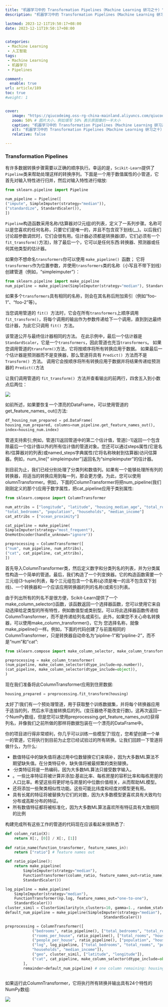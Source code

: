 ```yaml
---
title: "机器学习中的 Transformation Pipelines（Machine Learning 研习之十）"
description: "机器学习中的 Transformation Pipelines（Machine Learning 研习之十）"

lastmod: 2023-12-11T19:50:17+08:00
date: 2023-12-11T19:50:17+08:00


categories:
 - Machine Learning
 - 人工智能
tags:
 - Machine Learning
 - 机器学习
 - Pipelines

comment:
  enable: true
url: article/189
toc: true
#weight: 1


cover:
   image: "https://qiucodeimg.oss-rg-china-mainland.aliyuncs.com/qiucode2020/1703937560847.png" #图片路径例如：posts/tech/123/123.png
   zoom: 50% # 图片大小，例如填写 50% 表示原图像的一半大小
   caption: "机器学习中的 Transformation Pipelines（Machine Learning 研习之十）" #图片底部描述
   alt: "机器学习中的 Transformation Pipelines（Machine Learning 研习之十）"
   relative: false

---
```


### Transformation Pipelines

有许多数据转换步骤需要以正确的顺序执行。幸运的是，```Scikit-Learn```提供了```Pipeline```类来帮助处理这样的转换序列。下面是一个用于数值属性的小管道，它首先对输入特性进行归并，然后对输入特性进行缩放:

```python
from sklearn.pipeline import Pipeline

num_pipeline = Pipeline([
("impute", SimpleImputer(strategy="median")),
("standardize", StandardScaler()),
])
```

```Pipeline```构造函数采用名称/估算器对(2元组)的列表，定义了一系列步骤。名称可以是您喜欢的任何名称，只要它们是唯一的，并且不包含双下划线(__)。以后我们讨论超参数调优时，它们会很有用。估计器必须都是转换器(即，它们必须有一个```fit_transform()```方法)，除了最后一个，它可以是任何东西:转换器、预测器或任何其他类型的估计器。

如果你不想命名```transformers```你可以使用 ```make_pipeline() ```函数； 它将```transformers```作为位置参数，并使用```transformers```类的名称（小写且不带下划线）创建管道（例如，“simpleimputer”）：

```python
from sklearn.pipeline import make_pipeline
num_pipeline = make_pipeline(SimpleImputer(strategy="median"), StandardScaler())
```

如果多个```transformers```具有相同的名称，则会在其名称后附加索引（例如“foo-1”、“foo-2”等）。

当您调用管道的 ```fit() ```方法时，它会在所有```transformers```上顺序调用 ```fit_transform()```，将每个调用的输出作为参数传递给下一个调用，直到到达最终估计器，为此它只调用 ```fit() ```方法。

该管道公开与最终估计器相同的方法。 在此示例中，最后一个估计器是 ```StandardScaler```，它是一个```transformers```，因此管道也充当```transformers```。 如果您调用管道的```transform()```方法，它将按顺序将所有转换应用于数据。 如果最后一个估计器是预测器而不是变换器，那么管道将具有 ```Predict() ```方法而不是 ```Transform() ```方法。 调用它会按顺序将所有转换应用于数据并将结果传递给预测器的 ```Predict()```方法

让我们调用管道的 ```fit_transform() ```方法并查看输出的前两行，四舍五入到小数点后两位：

![](https://qiucodeimg.oss-rg-china-mainland.aliyuncs.com/qiucode2020/1703937450902.png)

如前所述，如果要恢复一个漂亮的DataFrame，可以使用管道的get_feature_names_
out()方法:

```python
df_housing_num_prepared = pd.DataFrame(
housing_num_prepared, columns=num_pipeline.get_feature_names_out(),
index=housing_num.index)
```

管道支持索引;例如，管道[1]返回管道中的第二个估计值，管道[:-1]返回一个包含除最后一个估计值以外的所有估计值的管道对象。您还可以通过steps属性(它是名称/估算器对的列表)或named_steps字典属性(它将名称映射到估算器)访问估算器。例如，num_line[“
simpleimputer”]返回名为“simpleimputer”的估计器。

到目前为止，我们已经分别处理了分类列和数值列。如果有一个能够处理所有列的转换器，将适当的转换应用到每一列，那会更方便。为此，您可以使用olumnTransformer。例如，下面的ColumnTransformer将把num_pipeline(我们刚刚定义的那个)应用于数字属性，把cat_pipeline应用于类别属性:

```python
from sklearn.compose import ColumnTransformer

num_attribs = ["longitude", "latitude", "housing_median_age", "total_rooms",
"total_bedrooms", "population", "households", "median_income"]
cat_attribs = ["ocean_proximity"]

cat_pipeline = make_pipeline(
SimpleImputer(strategy="most_frequent"),
OneHotEncoder(handle_unknown="ignore"))

preprocessing = ColumnTransformer([
("num", num_pipeline, num_attribs),
("cat", cat_pipeline, cat_attribs),
])
```

首先导入ColumnTransformer类，然后定义数字和分类列名的列表，并为分类属性构造一个简单的管道。最后，我们构造了一个列变换器。它的构造函数需要一个三元组(3-tuple)列表，每个三元组包含一个名称(必须是唯一的且不包含双下划线)、一个转换器和一个应该应用转换器的列的名称(或索引)列表。

由于列出所有的列名不是很方便，Scikit-Learn提供了一个make_column_selector()函数，该函数返回一个选择器函数，您可以使用它来自动选择给定类型的所有特性，例如数值型或类别型。可以将此选择器函数传递给ColumnTransformer，而不是传递给列名或索引。此外，如果您不关心命名转换器，可以使用make_column_transformer()，它为
您选择名称，就像make_pipeline()一样。例如，下面的代码创建了与前面相同的ColumnTransformer，只是转换器自动命名为“pipline-1”和“pipline-2”，而不是“num”和“cat”:

```python
from sklearn.compose import make_column_selector, make_column_transformer

preprocessing = make_column_transformer(
(num_pipeline, make_column_selector(dtype_include=np.number)),
(cat_pipeline, make_column_selector(dtype_include=object)),
)
```
现在我们准备将此ColumnTransformer应用到住房数据:

```python
housing_prepared = preprocessing.fit_transform(housing)
```

太好了!我们有一个预处理管道，用于获取整个训练数据集，并将每个转换器应用于适当的列，然后水平连接转换后的列。(变压器绝不能改变行数)。这再次返回一个NumPy数组，但是您可以使用preprocessing.get_feature_names_out()获得列名，并像我们之前所做的那样将数据包装在一个漂亮的DataFrame中。

你的项目进行得非常顺利，你几乎可以训练一些模型了!现在，您希望创建一个单一的管道，它将执行到目前为止您已经试验过的所有转换。让我们回顾一下管道将做什么，为什么:

* 数值特征中的缺失值将通过用中位数替换它们来填补，因为大多数ML算法不期望缺失值。在分类特征中，缺失值将被最频繁的类别替换。
* ·分类特征将是一热编码，因为大多数ML算法只接受数字输入。
* 。一些比率特征将被计算并添加:基岩比率、每栋房屋的容积比率和每栋房屋的人口比率。希望这些将更好地与房屋的中位数价值相关，从而帮助ML模型。
* 还将添加一些聚类相似性功能。这些可能比纬度和经度对模型更有用。
* 具有长尾的特征将被替换为它们的对数，因为大多数模型更喜欢具有大致均匀分布或高斯分布的特征。
* 所有数值特征都将被标准化，因为大多数ML算法喜欢所有特征具有大致相同的比例

构建完成所有这些工作的管道的代码现在应该看起来很熟悉了:

```python
def column_ratio(X):
	return X[:, [0]] / X[:, [1]]
	
def ratio_name(function_transformer, feature_names_in):
	return ["ratio"] # feature names out

def ratio_pipeline():
	return make_pipeline(
		SimpleImputer(strategy="median"),
		FunctionTransformer(column_ratio, feature_names_out=ratio_name),
		StandardScaler())

log_pipeline = make_pipeline(
	SimpleImputer(strategy="median"),
	FunctionTransformer(np.log, feature_names_out="one-to-one"),
	StandardScaler())
cluster_simil = ClusterSimilarity(n_clusters=10, gamma=1., random_state=42)
default_num_pipeline = make_pipeline(SimpleImputer(strategy="median"),
											StandardScaler())

preprocessing = ColumnTransformer([
			("bedrooms", ratio_pipeline(), ["total_bedrooms", "total_rooms"]),
			("rooms_per_house", ratio_pipeline(), ["total_rooms", "households"]),
			("people_per_house", ratio_pipeline(), ["population", "households"]),
			("log", log_pipeline, ["total_bedrooms", "total_rooms", "population",
			"households", "median_income"]),
			("geo", cluster_simil, ["latitude", "longitude"]),
			("cat", cat_pipeline, make_column_selector(dtype_include=object)),
		],
		remainder=default_num_pipeline) # one column remaining: housing_median_age
		
```

如果运行此ColumnTransformer，它将执行所有转换并输出具有24个特性的NumPy数组:

![](https://qiucodeimg.oss-rg-china-mainland.aliyuncs.com/qiucode2020/1703937560847.png)
		